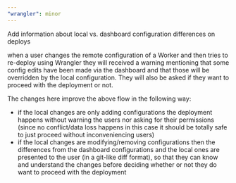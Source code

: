 ```yaml
---
"wrangler": minor
---
```


Add information about local vs. dashboard configuration differences on deploys

when a user changes the remote configuration of a Worker and then tries to re-deploy using Wrangler they will received a warning mentioning that some config edits have been made via the dashboard and that those will be overridden by the local configuration. They will also be asked if they want to proceed with the deployment or not.

The changes here improve the above flow in the following way:

- if the local changes are only adding configurations the deployment happens without warning the users nor asking for their permissions (since no conflict/data loss happens in this case it should be totally safe to just proceed without inconveniencing users)
- if the local changes are modifying/removing configurations then the differences from the dashboard configurations and the local ones are presented to the user (in a git-like diff format), so that they can know and understand the changes before deciding whether or not they do want to proceed with the deployment

